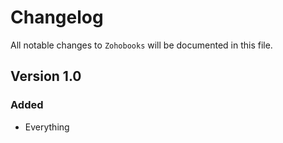 # Changelog

All notable changes to `Zohobooks` will be documented in this file.

## Version 1.0

### Added
- Everything
